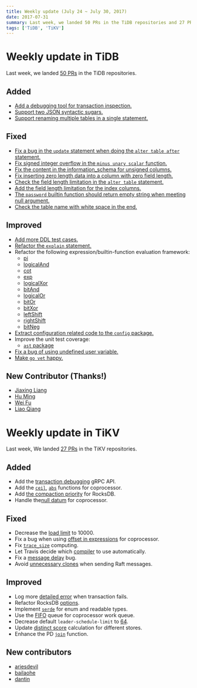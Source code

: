 ```yaml
---
title: Weekly update (July 24 ~ July 30, 2017)
date: 2017-07-31
summary: Last week, we landed 50 PRs in the TiDB repositories and 27 PRs in the TiKV repositories.
tags: ['TiDB', 'TiKV']
---
```


# Weekly update in TiDB

Last week, we landed [50 PRs](https://github.com/pingcap/tidb/pulls?utf8=%E2%9C%93&q=is%3Apr%20is%3Amerged%20merged%3A2017-07-24..2017-07-30%20) in the TiDB repositories.

## Added
* [Add a debugging tool for transaction inspection.](https://github.com/pingcap/tidb/pull/3787)
* [Support two JSON syntactic sugars.](https://github.com/pingcap/tidb/pull/3854)
* [Support renaming multiple tables in a single statement.](https://github.com/pingcap/tidb/pull/3892)

## Fixed
* [Fix a bug in the `update` statement when doing the `alter table after` statement.](https://github.com/pingcap/tidb/pull/3754)
* [Fix signed integer overflow in the `minus unary scalar` function.](https://github.com/pingcap/tidb/pull/3780)
* [Fix the content in the information_schema for unsigned columns.](https://github.com/pingcap/tidb/pull/3818)
* [Fix inserting zero length data into a column with zero field length.](https://github.com/pingcap/tidb/pull/3849)
* [Check the field length limitation in the `alter table` statement.](https://github.com/pingcap/tidb/pull/3859)
* [Add the field length limitation for the index columns.](https://github.com/pingcap/tidb/pull/3864)
* [The `password` builtin function should return empty string when meeting null argument.](https://github.com/pingcap/tidb/pull/3880)
* [Check the table name with white space in the end.](https://github.com/pingcap/tidb/pull/3927)

## Improved
* [Add more DDL test cases.](https://github.com/pingcap/tidb/pull/3804)
* [Refactor the `explain` statement.](https://github.com/pingcap/tidb/pull/3809)
* Refactor the following expression/builtin-function evaluation framework:
  - [pi](https://github.com/pingcap/tidb/pull/3846)
  - [logicalAnd](https://github.com/pingcap/tidb/pull/3853)
  - [cot](https://github.com/pingcap/tidb/pull/3856)
  - [exp](https://github.com/pingcap/tidb/pull/3871)
  - [logicalXor](https://github.com/pingcap/tidb/pull/3899)
  - [bitAnd](https://github.com/pingcap/tidb/pull/3901)
  - [logicalOr](https://github.com/pingcap/tidb/pull/3903)
  - [bitOr](https://github.com/pingcap/tidb/pull/3904)
  - [bitXor](https://github.com/pingcap/tidb/pull/3905)
  - [leftShift](https://github.com/pingcap/tidb/pull/3906)
  - [rightShift](https://github.com/pingcap/tidb/pull/3907)
  - [bitNeg](https://github.com/pingcap/tidb/pull/3937)
* [Extract configuration related code to the `config` package.](https://github.com/pingcap/tidb/pull/3919)
* Improve the unit test coverage:
  - [`ast` package](https://github.com/pingcap/tidb/pull/3870)
* [Fix a bug of using undefined user variable.](https://github.com/pingcap/tidb/pull/3776)
* [Make `go vet` happy.](https://github.com/pingcap/tidb/pull/3872)

## New Contributor (Thanks!)
* [Jiaxing Liang](https://github.com/liangjiaxing)
* [Hu Ming](https://github.com/ming-relax)
* [Wei Fu](https://github.com/0x04C2)
* [Liao Qiang](https://github.com/CodeRushing)

# Weekly update in TiKV

Last week, We landed [27 PRs](https://github.com/search?utf8=%E2%9C%93&q=repo%3Apingcap%2Ftikv+repo%3Apingcap%2Fpd+is%3Apr+is%3Amerged+merged%3A2017-07-23..2017-07-29&type=Issues) in the TiKV repositories.

## Added

* Add the [transaction debugging](https://github.com/pingcap/tikv/pull/2012) gRPC API.
* Add the [`ceil`](https://github.com/pingcap/tikv/pull/2060), [`abs`](https://github.com/pingcap/tikv/pull/2063) functions for coprocessor.
* Add [the compaction priority](https://github.com/pingcap/tikv/pull/2062) for RocksDB.
* Handle the[null datum](https://github.com/pingcap/tikv/pull/2072) for coprocessor.

## Fixed

* Decrease the [load limit](https://github.com/pingcap/pd/pull/688) to 10000. 
* Fix a bug when using [offset in expressions](https://github.com/pingcap/tikv/pull/2064) for coprocessor. 
* Fix [`trace_size`](https://github.com/pingcap/tikv/pull/2069) computing. 
* Let Travis decide which [compiler](https://github.com/pingcap/tikv/pull/2074) to use automatically.
* Fix a [message delay](https://github.com/pingcap/tikv/pull/2093) bug. 
* Avoid [unnecessary clones](https://github.com/pingcap/tikv/pull/2098) when sending Raft messages.

## Improved

* Log more [detailed error](https://github.com/pingcap/tikv/pull/2068) when transaction fails.
* Refactor RocksDB [options](https://github.com/pingcap/tikv/pull/2071).
* Implement [`serde`](https://github.com/pingcap/tikv/pull/2073) for enum and readable types. 
* Use the [FIFO](https://github.com/pingcap/tikv/pull/2076) queue for coprocessor work queue. 
* Decrease default `leader-schedule-limit` to [64](https://github.com/pingcap/pd/pull/690).
* Update [distinct score](https://github.com/pingcap/pd/pull/691) calculation for different stores. 
* Enhance the PD [`join`](https://github.com/pingcap/pd/pull/693) function.

## New contributors

* [ariesdevil](https://github.com/ariesdevil)
* [bailaohe](https://github.com/bailaohe)
* [dantin](https://github.com/dantin)
